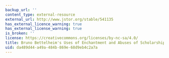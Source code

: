 ```yaml
---
backup_url: ''
content_type: external-resource
external_url: http://www.jstor.org/stable/541135
has_external_licence_warning: true
has_external_license_warning: true
is_broken: ''
license: https://creativecommons.org/licenses/by-nc-sa/4.0/
title: Bruno Bettelheim's Uses of Enchantment and Abuses of Scholarship
uid: da489d44-a49a-484b-869e-68d9eb4c2a7a
---
```

